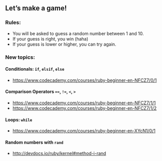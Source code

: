 ## Let’s make a game!

### Rules:

- You will be asked to guess a random number between 1 and 10.
- If your guess is right, you win (haha)
- If your guess is lower or higher, you can try again.

### New topics:

#### Conditionals: `if`, `elsif`, `else`

- https://www.codecademy.com/courses/ruby-beginner-en-NFCZ7/0/1

#### Comparison Operators `==`, `!=`, `<`, `>`

- https://www.codecademy.com/courses/ruby-beginner-en-NFCZ7/1/1
- https://www.codecademy.com/courses/ruby-beginner-en-NFCZ7/1/2

#### Loops: `while`

- https://www.codecademy.com/courses/ruby-beginner-en-XYcN1/0/1

#### Random numbers with `rand`

- http://devdocs.io/ruby/kernel#method-i-rand
